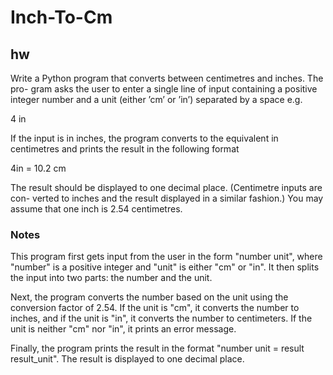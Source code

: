 # Inch-To-Cm

## hw

Write a Python program that converts between centimetres and inches. The pro-
gram asks the user to enter a single line of input containing a positive integer
number and a unit (either ’cm’ or ’in’) separated by a space e.g.

4 in

If the input is in inches, the program converts to the equivalent in centimetres and
prints the result in the following format

4in = 10.2 cm


The result should be displayed to one decimal place. (Centimetre inputs are con-
verted to inches and the result displayed in a similar fashion.) You may assume
that one inch is 2.54 centimetres.


### Notes
This program first gets input from the user in the form "number unit", where "number" is a positive integer and "unit" is either "cm" or "in". It then splits the input into two parts: the number and the unit.

Next, the program converts the number based on the unit using the conversion factor of 2.54. If the unit is "cm", it converts the number to inches, and if the unit is "in", it converts the number to centimeters. If the unit is neither "cm" nor "in", it prints an error message.

Finally, the program prints the result in the format "number unit = result result_unit". The result is displayed to one decimal place.
